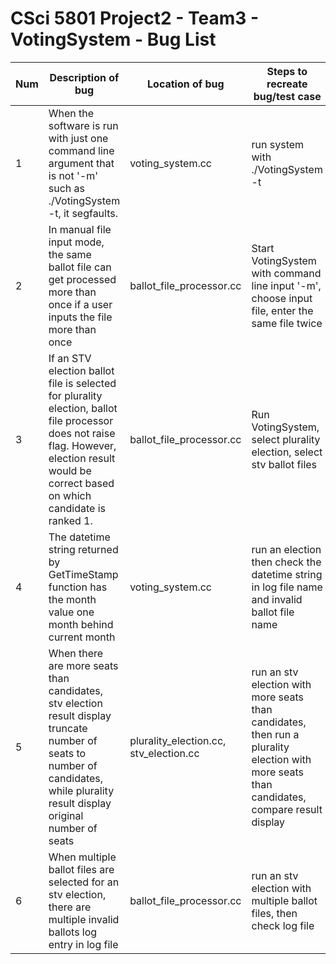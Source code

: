 # CSci 5801 Project2 - Team3 - VotingSystem - Bug List

Num | Description of bug | Location of bug | Steps to recreate bug/test case | Root cause analysis
--- | --- | -- | ---- | ---
1 | When the software is run with just one command line argument that is not '-m' such as ./VotingSystem -t, it segfaults. | voting_system.cc | run system with ./VotingSystem -t | Check for argv[2] when argc==2
2 | In manual file input mode, the same ballot file can get processed more than once if a user inputs the file more than once | ballot_file_processor.cc | Start VotingSystem with command line input '-m', choose input file, enter the same file twice | No checking for duplicate files, deemed low risk since a user cannot select a file twice in our GUI file selector
3 | If an STV election ballot file is selected for plurality election, ballot file processor does not raise flag. However, election result would be correct based on which candidate is ranked 1. | ballot_file_processor.cc | Run VotingSystem, select plurality election, select stv ballot files | No file election type checking, deemed low risk, since plurality files will be put on invalid ballot list in an stv election, while stv files run correctly for a plurality election
4 | The datetime string returned by GetTimeStamp function has the month value one month behind current month | voting_system.cc | run an election then check the datetime string in log file name and invalid ballot file name | LocalTime function returned month value is off by 1
5 | When there are more seats than candidates, stv election result display truncate number of seats to number of candidates, while plurality result display original number of seats | plurality_election.cc, stv_election.cc | run an stv election with more seats than candidates, then run a plurality election with more seats than candidates, compare result display | stv_election display results with number of seats filled, while plurality_election display results with number of seats input by user. This does not affect how the election is run
6 | When multiple ballot files are selected for an stv election, there are multiple invalid ballots log entry in log file | ballot_file_processor.cc | run an stv election with multiple ballot files, then check log file | The invalid ballot logging is called every time a file is processed. The result is correct, just multiple logging lines.
